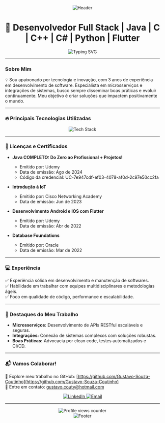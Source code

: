 <div align="center">
  <img src="https://capsule-render.vercel.app/api?type=waving&color=0:1D2671,100:C33764&height=200&section=header&text=Gustavo%20Coutinho&fontSize=50&fontAlignY=35&animation=fadeIn" alt="Header"/>
</div>

<h1 align="center">🚀 Desenvolvedor Full Stack | Java | C | C++ | C# | Python | Flutter</h1>

<div align="center">
  <img src="https://readme-typing-svg.demolab.com?font=Fira+Code&weight=600&size=22&pause=1000&color=F7B801&width=600&lines=Especialista+em+Microsserviços+%26+Integrações;3+anos+de+experiência+em+desenvolvimento;Advogado+de+Boas+Práticas;Evolução+Contínua+%26+Inovação" alt="Typing SVG"/>
</div>

---

### Sobre Mim

💡 Sou apaixonado por tecnologia e inovação, com 3 anos de experiência em desenvolvimento de software. Especialista em microsserviços e integrações de sistemas, busco sempre disseminar boas práticas e evoluir continuamente. Meu objetivo é criar soluções que impactem positivamente o mundo.

---

### 🔥 Principais Tecnologias Utilizadas

<div align="center">
  <img src="https://skillicons.dev/icons?i=spring,flutter,git,c,cpp,python" alt="Tech Stack"/>
</div>

---

### 🏅 Licenças e Certificados

- **Java COMPLETO: Do Zero ao Profissional + Projetos!**  
  - Emitido por: Udemy  
  - Data de emissão: Ago de 2024  
  - Código da credencial: UC-7e947cdf-ef03-4078-af0d-2c97e50cc2fa  

- **Introdução à IoT**  
  - Emitido por: Cisco Networking Academy  
  - Data de emissão: Jun de 2023  

- **Desenvolvimento Android e IOS com Flutter**  
  - Emitido por: Udemy  
  - Data de emissão: Abr de 2022  

- **Database Foundations**  
  - Emitido por: Oracle  
  - Data de emissão: Mar de 2022  

---

### 💻 Experiência

✅ Experiência sólida em desenvolvimento e manutenção de softwares.  
✅ Habilidade em trabalhar com equipes multidisciplinares e metodologias ágeis.  
✅ Foco em qualidade de código, performance e escalabilidade.

---

### 🌟 Destaques do Meu Trabalho

- **Microsserviços:** Desenvolvimento de APIs RESTful escaláveis e seguras.  
- **Integrações:** Conexão de sistemas complexos com soluções robustas.  
- **Boas Práticas:** Advocacia por clean code, testes automatizados e CI/CD.

---

### 📬 Vamos Colaborar!

💼 Explore meu trabalho no GitHub: [https://github.com/Gustavo-Souza-Coutinho](https://github.com/Gustavo-Souza-Coutinho)  
📧 Entre em contato: gustavo.couty@hotmail.com  

<div align="center">
  <a href="https://www.linkedin.com/in/gustavo-coutinho-35b7b8239/" target="_blank">
    <img src="https://img.shields.io/badge/LinkedIn-0077B5?style=for-the-badge&logo=linkedin&logoColor=white" alt="LinkedIn"/>
  </a>
  <a href="mailto:gustavo.couty@hotmail.com" target="_blank">
    <img src="https://img.shields.io/badge/Email-D14836?style=for-the-badge&logo=gmail&logoColor=white" alt="Email"/>
  </a>
</div>

---

<div align="center">
  <img src="https://komarev.com/ghpvc/?username=Gustavo-Souza-Coutinho&label=PROFILE+VIEWS&color=F7B801&style=for-the-badge" alt="Profile views counter"/>
</div>

<div align="center">
  <img src="https://capsule-render.vercel.app/api?type=waving&color=0:C33764,100:1D2671&height=100&section=footer&animation=fadeIn" alt="Footer"/>
</div>
